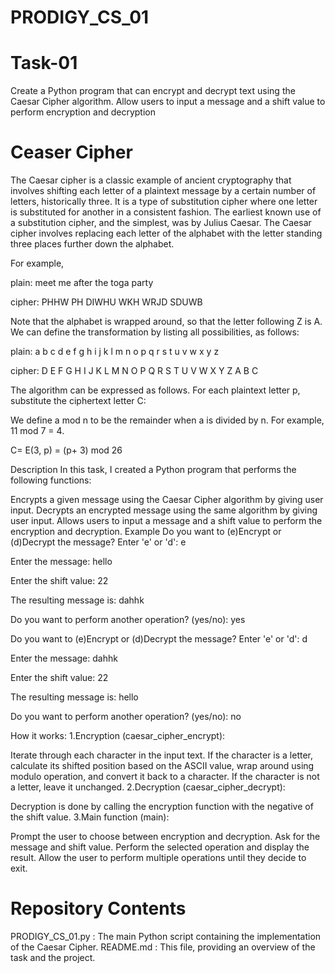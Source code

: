 # PRODIGY_CS_01

# Task-01
Create a Python program that can encrypt and decrypt text using the Caesar Cipher algorithm. Allow users to input a message and a shift value to perform encryption and decryption

# Ceaser Cipher
The Caesar cipher is a classic example of ancient cryptography that involves shifting each letter of a plaintext message by a certain number of letters, historically three. It is a type of substitution cipher where one letter is substituted for another in a consistent fashion. The earliest known use of a substitution cipher, and the simplest, was by Julius Caesar. The Caesar cipher involves replacing each letter of the alphabet with the letter standing three places further down the alphabet.

For example,

plain: meet me after the toga party

cipher: PHHW PH DIWHU WKH WRJD SDUWB

Note that the alphabet is wrapped around, so that the letter following Z is A. We can define the transformation by listing all possibilities, as follows:

plain: a b c d e f g h i j k l m n o p q r s t u v w x y z

cipher: D E F G H I J K L M N O P Q R S T U V W X Y Z A B C

The algorithm can be expressed as follows. For each plaintext letter p, substitute the ciphertext letter C:

We define a mod n to be the remainder when a is divided by n. For example, 11 mod 7 = 4.

C= E(3, p) = (p+ 3) mod 26

Description
In this task, I created a Python program that performs the following functions:

Encrypts a given message using the Caesar Cipher algorithm by giving user input.
Decrypts an encrypted message using the same algorithm by giving user input.
Allows users to input a message and a shift value to perform the encryption and decryption.
Example
Do you want to (e)Encrypt or (d)Decrypt the message? Enter 'e' or 'd': e

Enter the message: hello

Enter the shift value: 22

The resulting message is: dahhk

Do you want to perform another operation? (yes/no): yes

Do you want to (e)Encrypt or (d)Decrypt the message? Enter 'e' or 'd': d

Enter the message: dahhk

Enter the shift value: 22

The resulting message is: hello

Do you want to perform another operation? (yes/no): no

How it works:
1.Encryption (caesar_cipher_encrypt):

Iterate through each character in the input text.
If the character is a letter, calculate its shifted position based on the ASCII value, wrap around using modulo operation, and convert it back to a character.
If the character is not a letter, leave it unchanged.
2.Decryption (caesar_cipher_decrypt):

Decryption is done by calling the encryption function with the negative of the shift value.
3.Main function (main):

Prompt the user to choose between encryption and decryption.
Ask for the message and shift value.
Perform the selected operation and display the result.
Allow the user to perform multiple operations until they decide to exit.

# Repository Contents
PRODIGY_CS_01.py : The main Python script containing the implementation of the Caesar Cipher.
README.md : This file, providing an overview of the task and the project.
